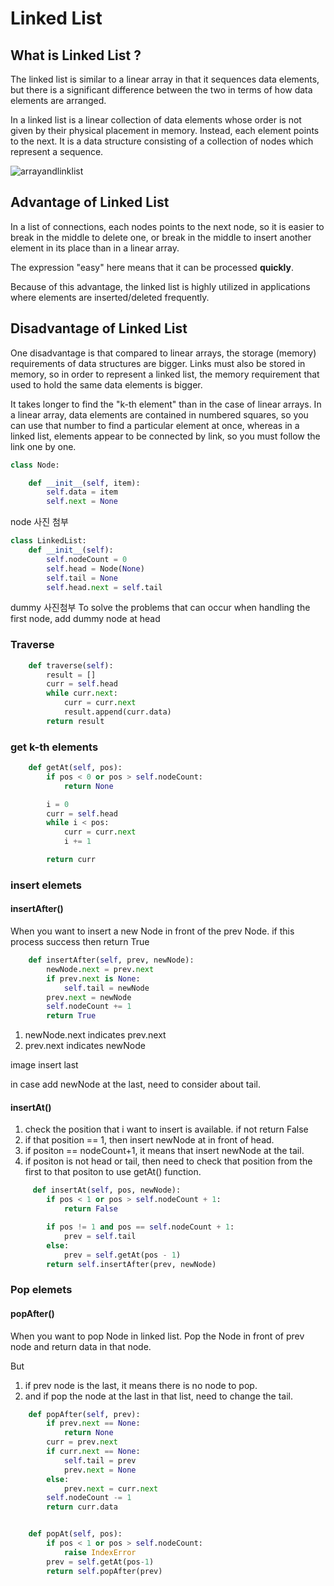 # Linked List
## What is Linked List ?
The linked list is similar to a linear array in that it sequences data elements, but there is a significant difference between the two in terms of how data elements are arranged. 

In a linked list is a linear collection of data elements whose order is not given by their physical placement in memory. Instead, each element points to the next. It is a data structure consisting of a collection of nodes which represent a sequence.

![arrayandlinklist](https://i1.faceprep.in/Companies-1/difference-between-arrays-and-linked-list.png)

## Advantage of Linked List

In a list of connections, each nodes points to the next node, so it is easier to break in the middle to delete one, or break in the middle to insert another element in its place than in a linear array.

The expression "easy" here means that it can be processed **quickly**. 

Because of this advantage, the linked list is highly utilized in applications where elements are inserted/deleted frequently.

## Disadvantage of Linked List

One disadvantage is that compared to linear arrays, the storage (memory) requirements of data structures are bigger. Links must also be stored in memory, so in order to represent a linked list, the memory requirement that used to hold the same data elements is bigger.

It takes longer to find the "k-th element" than in the case of linear arrays. In a linear array, data elements are contained in numbered squares, so you can use that number to find a particular element at once, whereas in a linked list, elements appear to be connected by link, so you must follow the link one by one.


```python
class Node:

    def __init__(self, item):
        self.data = item
        self.next = None
```

node 사진 첨부


```python
class LinkedList:
    def __init__(self):
        self.nodeCount = 0
        self.head = Node(None)
        self.tail = None
        self.head.next = self.tail

```

dummy 사진첨부
To solve the problems that can occur when handling the first node, add dummy node at head

### Traverse


```python
    def traverse(self):
        result = []
        curr = self.head
        while curr.next:
            curr = curr.next
            result.append(curr.data)
        return result
```

### get k-th elements


```python
    def getAt(self, pos):
        if pos < 0 or pos > self.nodeCount:
            return None

        i = 0
        curr = self.head
        while i < pos:
            curr = curr.next
            i += 1

        return curr
```

### insert elemets
#### insertAfter()
When you want to insert a new Node in front of the prev Node.
if this process success then return True


```python
    def insertAfter(self, prev, newNode):
        newNode.next = prev.next
        if prev.next is None:
            self.tail = newNode
        prev.next = newNode
        self.nodeCount += 1
        return True
```

1. newNode.next indicates prev.next
2. prev.next indicates newNode

image insert last

in case add newNode at the last, need to consider about tail.
#### insertAt()
1. check the position that i want to insert is available. if not return False
2. if that position == 1, then insert newNode at in front of head.
3. if positon == nodeCount+1, it means that insert newNode at the tail.
4. if positon is not head or tail, then need to check that position from the first to that positon to use getAt() function.


```python
     def insertAt(self, pos, newNode):
        if pos < 1 or pos > self.nodeCount + 1:
            return False

        if pos != 1 and pos == self.nodeCount + 1:
            prev = self.tail
        else:
            prev = self.getAt(pos - 1)
        return self.insertAfter(prev, newNode)
```

### Pop elemets
#### popAfter()
When you want to pop Node in linked list. Pop the Node in front of prev node and return data in that node.

But
1. if prev node is the last, it means there is no node to pop.
2. and if pop the node at the last in that list, need to change the tail.


```python
    def popAfter(self, prev):
        if prev.next == None:
            return None
        curr = prev.next
        if curr.next == None:
            self.tail = prev
            prev.next = None
        else:
            prev.next = curr.next
        self.nodeCount -= 1
        return curr.data


    def popAt(self, pos):
        if pos < 1 or pos > self.nodeCount:
            raise IndexError
        prev = self.getAt(pos-1)
        return self.popAfter(prev)
```


```python

```
